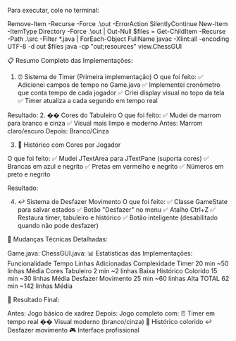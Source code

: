 Para executar, cole no terminal:

Remove-Item -Recurse -Force .\out -ErrorAction SilentlyContinue New-Item -ItemType Directory -Force .\out | Out-Null $files = Get-ChildItem -Recurse -Path .\src -Filter *.java | ForEach-Object FullName javac -Xlint:all -encoding UTF-8 -d out $files java -cp "out;resources" view.ChessGUI


📋 Resumo Completo das Implementações:

1. ⏰ Sistema de Timer (Primeira implementação)
O que foi feito:
✅ Adicionei campos de tempo no Game.java
✅ Implementei cronômetro que conta tempo de cada jogador
✅ Criei display visual no topo da tela
✅ Timer atualiza a cada segundo em tempo real

Resultado:
2. �� Cores do Tabuleiro
O que foi feito:
✅ Mudei de marrom para branco e cinza
✅ Visual mais limpo e moderno
Antes: Marrom claro/escuro
Depois: Branco/Cinza

3. 🌈 Histórico com Cores por Jogador

O que foi feito:
✅ Mudei JTextArea para JTextPane (suporta cores)
✅ Brancas em azul e negrito
✅ Pretas em vermelho e negrito
✅ Números em preto e negrito

Resultado:

4. ↩️ Sistema de Desfazer Movimento
O que foi feito:
✅ Classe GameState para salvar estados
✅ Botão "Desfazer" no menu
✅ Atalho Ctrl+Z
✅ Restaura timer, tabuleiro e histórico
✅ Botão inteligente (desabilitado quando não pode desfazer)

🔧 Mudanças Técnicas Detalhadas:

Game.java:
ChessGUI.java:
📊 Estatísticas das Implementações:
Funcionalidade	Tempo	Linhas Adicionadas	Complexidade
Timer	20 min	~50 linhas	Média
Cores Tabuleiro	2 min	~2 linhas	Baixa
Histórico Colorido	15 min	~30 linhas	Média
Desfazer Movimento	25 min	~60 linhas	Alta
TOTAL	62 min	~142 linhas	Média

🎯 Resultado Final:

Antes: Jogo básico de xadrez
Depois: Jogo completo com:
⏰ Timer em tempo real
�� Visual moderno (branco/cinza)
🌈 Histórico colorido
↩️ Desfazer movimento
🎮 Interface profissional